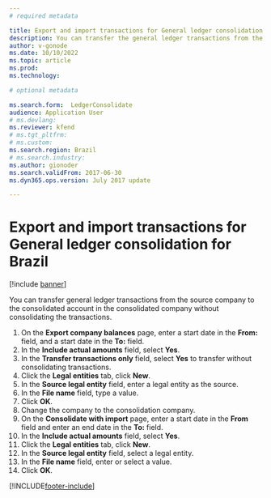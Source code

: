 ```yaml
---
# required metadata

title: Export and import transactions for General ledger consolidation for Brazil
description: You can transfer the general ledger transactions from the source company to the consolidated account in the consolidated company without consolidating the transactions.
author: v-gonode
ms.date: 10/10/2022
ms.topic: article
ms.prod: 
ms.technology: 

# optional metadata

ms.search.form:  LedgerConsolidate
audience: Application User
# ms.devlang: 
ms.reviewer: kfend
# ms.tgt_pltfrm: 
# ms.custom: 
ms.search.region: Brazil
# ms.search.industry: 
ms.author: gionoder
ms.search.validFrom: 2017-06-30
ms.dyn365.ops.version: July 2017 update

---
```

# Export and import transactions for General ledger consolidation for Brazil

[!include [banner](../includes/banner.md)]

You can transfer general ledger transactions from the source company to the consolidated account in the consolidated company without consolidating the transactions.

1. On the **Export company balances** page, enter a start date in the **From:** field, and a start date in the **To:** field. 
4. In the **Include actual amounts** field, select **Yes**. 
5. In the **Transfer transactions only** field, select **Yes** to transfer without consolidating transactions.
6. Click the **Legal entities** tab, click **New**. 
8. In the **Source legal entity** field, enter a legal entity as the source.  
9. In the **File name** field, type a value. 
10. Click **OK**. 
11. Change the company to the consolidation company.
12. On the **Consolidate with import** page, enter a start date in the **From** field and enter an end date in the **To:** field. 
13. In the **Include actual amounts** field, select **Yes**. 
14. Click the **Legal entities** tab, click **New**. 
15. In the **Source legal entity** field, select a legal entity. 
16. In the **File name** field, enter or select a value. 
17. Click **OK**. 


[!INCLUDE[footer-include](../../includes/footer-banner.md)]
